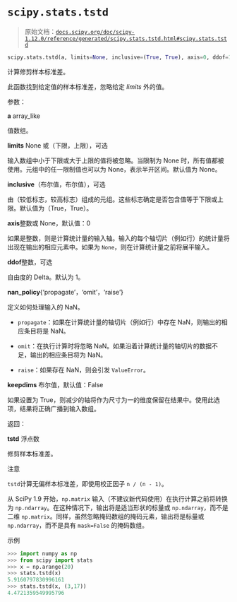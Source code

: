 # `scipy.stats.tstd`

> 原始文档：[`docs.scipy.org/doc/scipy-1.12.0/reference/generated/scipy.stats.tstd.html#scipy.stats.tstd`](https://docs.scipy.org/doc/scipy-1.12.0/reference/generated/scipy.stats.tstd.html#scipy.stats.tstd)

```py
scipy.stats.tstd(a, limits=None, inclusive=(True, True), axis=0, ddof=1, *, nan_policy='propagate', keepdims=False)
```

计算修剪样本标准差。

此函数找到给定值的样本标准差，忽略给定 *limits* 外的值。

参数：

**a** array_like

值数组。

**limits** None 或（下限，上限），可选

输入数组中小于下限或大于上限的值将被忽略。当限制为 None 时，所有值都被使用。元组中的任一限制值也可以为 None，表示半开区间。默认值为 None。

**inclusive**（布尔值，布尔值），可选

由（较低标志，较高标志）组成的元组。这些标志确定是否包含值等于下限或上限。默认值为（True，True）。

**axis**整数或 None，默认值：0

如果是整数，则是计算统计量的输入轴。输入的每个轴切片（例如行）的统计量将出现在输出的相应元素中。如果为 `None`，则在计算统计量之前将展平输入。

**ddof**整数，可选

自由度的 Delta。默认为 1。

**nan_policy**{‘propagate’，‘omit’，‘raise’}

定义如何处理输入的 NaN。

+   `propagate`：如果在计算统计量的轴切片（例如行）中存在 NaN，则输出的相应条目将是 NaN。

+   `omit`：在执行计算时将忽略 NaN。如果沿着计算统计量的轴切片的数据不足，输出的相应条目将为 NaN。

+   `raise`：如果存在 NaN，则会引发 `ValueError`。

**keepdims** 布尔值，默认值：False

如果设置为 True，则减少的轴将作为尺寸为一的维度保留在结果中。使用此选项，结果将正确广播到输入数组。

返回：

**tstd** 浮点数

修剪样本标准差。

注意

`tstd`计算无偏样本标准差，即使用校正因子 `n / (n - 1)`。

从 SciPy 1.9 开始，`np.matrix` 输入（不建议新代码使用）在执行计算之前将转换为 `np.ndarray`。在这种情况下，输出将是适当形状的标量或 `np.ndarray`，而不是二维 `np.matrix`。同样，虽然忽略掩码数组的掩码元素，输出将是标量或 `np.ndarray`，而不是具有 `mask=False` 的掩码数组。

示例

```py
>>> import numpy as np
>>> from scipy import stats
>>> x = np.arange(20)
>>> stats.tstd(x)
5.9160797830996161
>>> stats.tstd(x, (3,17))
4.4721359549995796 
```
